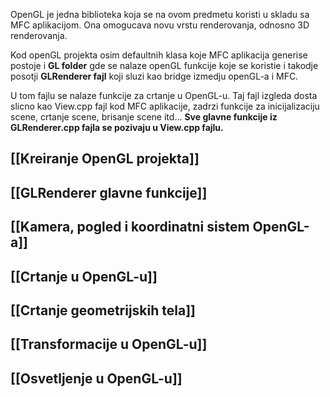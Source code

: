 
OpenGL je jedna biblioteka koja se na ovom predmetu koristi u skladu sa MFC aplikacijom. Ona omogucava novu vrstu renderovanja, odnosno 3D renderovanja.

Kod openGL projekta osim defaultnih klasa koje MFC aplikacija generise postoje i **GL folder** gde se nalaze openGL funkcije koje se koristie i takodje posotji **GLRenderer fajl** koji sluzi kao bridge izmedju openGL-a i MFC.

U tom fajlu se nalaze funkcije za crtanje u OpenGL-u. Taj fajl izgleda dosta slicno kao View.cpp fajl kod MFC aplikacije, zadrzi funkcije za inicijalizaciju scene, crtanje scene, brisanje scene itd...
**Sve glavne funkcije iz GLRenderer.cpp fajla se pozivaju u View.cpp fajlu.**

## [[Kreiranje OpenGL projekta]]

## [[GLRenderer glavne funkcije]]

## [[Kamera, pogled i koordinatni sistem OpenGL-a]]

## [[Crtanje u OpenGL-u]]
## [[Crtanje geometrijskih tela]]

## [[Transformacije u OpenGL-u]]

## [[Osvetljenje u OpenGL-u]]